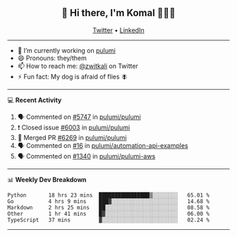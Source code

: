 <h2 align="center"> 👋 Hi there, I'm Komal 🧑🏾‍💻 </h2>
<p align="center">
    <a href="https://twitter.com/zwitkali">Twitter</a> •
    <a href="https://www.linkedin.com/in/komal-ali/">LinkedIn</a>
</p>

--------

- 🔭 I’m currently working on [pulumi](https://github.com/pulumi/pulumi)
- 😄 Pronouns: they/them
- 📫 How to reach me: [@zwitkali](https://twitter.com/zwitkali) on Twitter
- ⚡ Fun fact: My dog is afraid of flies 🪰

--------
💻 **Recent Activity**

<!--START_SECTION:activity-->
1. 🗣 Commented on [#5747](https://github.com/pulumi/pulumi/issues/5747) in [pulumi/pulumi](https://github.com/pulumi/pulumi)
2. ❗️ Closed issue [#6003](https://github.com/pulumi/pulumi/issues/6003) in [pulumi/pulumi](https://github.com/pulumi/pulumi)
3. 🎉 Merged PR [#6269](https://github.com/pulumi/pulumi/pull/6269) in [pulumi/pulumi](https://github.com/pulumi/pulumi)
4. 🗣 Commented on [#16](https://github.com/pulumi/automation-api-examples/issues/16) in [pulumi/automation-api-examples](https://github.com/pulumi/automation-api-examples)
5. 🗣 Commented on [#1340](https://github.com/pulumi/pulumi-aws/issues/1340) in [pulumi/pulumi-aws](https://github.com/pulumi/pulumi-aws)
<!--END_SECTION:activity-->

--------

📊 **Weekly Dev Breakdown**
<!--START_SECTION:waka-->
```text
Python       18 hrs 23 mins  ████████████████▒░░░░░░░░   65.01 % 
Go           4 hrs 9 mins    ███▓░░░░░░░░░░░░░░░░░░░░░   14.68 % 
Markdown     2 hrs 25 mins   ██░░░░░░░░░░░░░░░░░░░░░░░   08.58 % 
Other        1 hr 41 mins    █▓░░░░░░░░░░░░░░░░░░░░░░░   06.00 % 
TypeScript   37 mins         ▓░░░░░░░░░░░░░░░░░░░░░░░░   02.24 % 
```
<!--END_SECTION:waka-->

--------